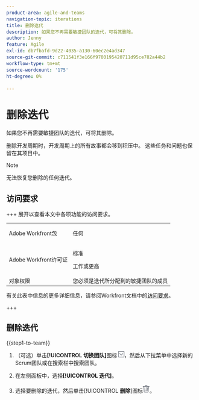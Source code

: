 ```yaml
---
product-area: agile-and-teams
navigation-topic: iterations
title: 删除迭代
description: 如果您不再需要敏捷团队的迭代，可将其删除。
author: Jenny
feature: Agile
exl-id: db7fbafd-9d22-4035-a130-60ec2e4ad347
source-git-commit: c711541f3e166f9700195420711d95ce782a44b2
workflow-type: tm+mt
source-wordcount: '175'
ht-degree: 0%

---
```


# 删除迭代

如果您不再需要敏捷团队的迭代，可将其删除。

删除开发周期时，开发周期上的所有故事都会移到积压中。 这些任务和问题也保留在其项目中。

>[!NOTE]
>
>无法恢复您删除的任何迭代。

## 访问要求

+++ 展开以查看本文中各项功能的访问要求。

<table style="table-layout:auto"> 
 <tbody> 
   <tr> 
   <td role="rowheader">Adobe Workfront包</td> 
   <td> <p>任何</p> </td> 
  </tr> 
  <tr> 
   <td role="rowheader">Adobe Workfront许可证</td> 
   <td> <p>标准</p> 
   <p>工作或更高</p> </td> 
  </tr>
   <tr> 
   <td role="rowheader">对象权限</td> 
   <td>您必须是迭代所分配到的敏捷团队的成员</td> 
  </tr>
 </tbody> 
</table>

有关此表中信息的更多详细信息，请参阅Workfront文档中的[访问要求](/help/quicksilver/administration-and-setup/add-users/access-levels-and-object-permissions/access-level-requirements-in-documentation.md)。

+++

## 删除迭代

{{step1-to-team}}

1. （可选）单击&#x200B;**[!UICONTROL 切换团队]**&#x200B;图标![切换团队图标](assets/switch-team-icon.png)，然后从下拉菜单中选择新的Scrum团队或在搜索栏中搜索团队。

1. 在左侧面板中，选择&#x200B;**[!UICONTROL 迭代]**。
1. 选择要删除的迭代，然后单击&#x200B;[!UICONTROL **删除**]&#x200B;图标![删除图标](assets/delete-icon.png)。
